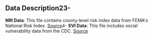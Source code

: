 ## Data Description23- 
**NRI Data**: This file contains county-level risk index data from FEMA's National Risk Index. [Source](https://hazards.fema.gov/nri/)4- 
**SVI Data**: This file includes social vulnerability data from the CDC. [Source](https://www.atsdr.cdc.gov/placeandhealth/svi/index.html)